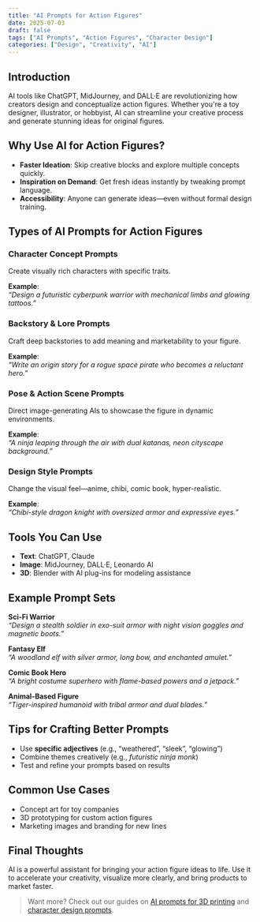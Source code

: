 ```yaml
---
title: "AI Prompts for Action Figures"
date: 2025-07-03
draft: false
tags: ["AI Prompts", "Action Figures", "Character Design"]
categories: ["Design", "Creativity", "AI"]
---
```


## Introduction
AI tools like ChatGPT, MidJourney, and DALL·E are revolutionizing how creators design and conceptualize action figures. Whether you're a toy designer, illustrator, or hobbyist, AI can streamline your creative process and generate stunning ideas for original figures.

## Why Use AI for Action Figures?
- **Faster Ideation**: Skip creative blocks and explore multiple concepts quickly.
- **Inspiration on Demand**: Get fresh ideas instantly by tweaking prompt language.
- **Accessibility**: Anyone can generate ideas—even without formal design training.

## Types of AI Prompts for Action Figures

### Character Concept Prompts
Create visually rich characters with specific traits.

**Example**:  
*“Design a futuristic cyberpunk warrior with mechanical limbs and glowing tattoos.”*

### Backstory & Lore Prompts
Craft deep backstories to add meaning and marketability to your figure.

**Example**:  
*“Write an origin story for a rogue space pirate who becomes a reluctant hero.”*

### Pose & Action Scene Prompts
Direct image-generating AIs to showcase the figure in dynamic environments.

**Example**:  
*“A ninja leaping through the air with dual katanas, neon cityscape background.”*

### Design Style Prompts
Change the visual feel—anime, chibi, comic book, hyper-realistic.

**Example**:  
*“Chibi-style dragon knight with oversized armor and expressive eyes.”*

## Tools You Can Use
- **Text**: ChatGPT, Claude
- **Image**: MidJourney, DALL·E, Leonardo AI
- **3D**: Blender with AI plug-ins for modeling assistance

## Example Prompt Sets

**Sci-Fi Warrior**  
*“Design a stealth soldier in exo-suit armor with night vision goggles and magnetic boots.”*

**Fantasy Elf**  
*“A woodland elf with silver armor, long bow, and enchanted amulet.”*

**Comic Book Hero**  
*“A bright costume superhero with flame-based powers and a jetpack.”*

**Animal-Based Figure**  
*“Tiger-inspired humanoid with tribal armor and dual blades.”*

## Tips for Crafting Better Prompts
- Use **specific adjectives** (e.g., “weathered”, “sleek”, “glowing”)
- Combine themes creatively (e.g., *futuristic ninja monk*)
- Test and refine your prompts based on results

## Common Use Cases
- Concept art for toy companies
- 3D prototyping for custom action figures
- Marketing images and branding for new lines

## Final Thoughts
AI is a powerful assistant for bringing your action figure ideas to life. Use it to accelerate your creativity, visualize more clearly, and bring products to market faster.

> Want more? Check out our guides on [AI prompts for 3D printing](/posts/) and [character design prompts](/posts/).
